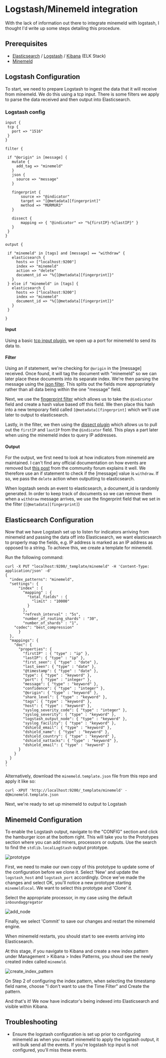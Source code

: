 # Logstash/Minemeld integration

With the lack of information out there to integrate minemeld with logstash, I thought I'd write up some steps detailing this procedure.

## Prerequisites

 - [Elasticsearch](https://www.elastic.co/products/elasticsearch) / [Logstash](https://www.elastic.co/products/logstash) / [Kibana](https://www.elastic.co/products/kibana) (ELK Stack)
 - [Minemeld](https://www.paloaltonetworks.com/products/secure-the-network/subscriptions/minemeld)

## Logstash Configuration

To start, we need to prepare Logstash to ingest the data that it will receive from minemeld. We do this using a tcp input. There is some filters we apply to parse the data received and then output into Elasticsearch.
 
### Logstash config
 ```
 input {
  tcp {
    port => "1516"
  }
}

filter {

  if "@origin" in [message] {
    mutate {
      add_tag => "minemeld"
    }
    json {
      source => "message"
    }

    fingerprint {
        source => "@indicator"
        target => "[@metadata][fingerprint]"
        method => "MURMUR3"
    }

    dissect {
        mapping => { "@indicator" => "%{firstIP}-%{lastIP}" }
    }
  }
}

output {

  if "minemeld" in [tags] and [message] == "withdraw" {
    elasticsearch {
      hosts => ["localhost:9200"]
      index => "minemeld"
      action => "delete"
      document_id => "%{[@metadata][fingerprint]}"
    }
  } else if "minemeld" in [tags] {
    elasticsearch {
      hosts => ["localhost:9200"]
      index => "minemeld"
      document_id => "%{[@metadata][fingerprint]}"
    }
  }

}
```
#### Input

Using a basic [tcp input plugin](https://www.elastic.co/guide/en/logstash/current/plugins-inputs-tcp.html), we open up a port for minemeld to send its data to.

#### Filter
Using an if statement, we're checking for `@origin` in the [message] received. Once found, it will tag the document with "minemeld" so we can later place these documents into its separate index. We're then parsing the message using the [json filter](https://www.elastic.co/guide/en/logstash/current/plugins-filters-json.html). This splits out the fields more appropriately rather than all data being within the one "message" field.

Next, we use the [fingerprint filter](https://www.elastic.co/guide/en/logstash/current/plugins-filters-fingerprint.html) which allows us to take the `@indicator` field and create a hash value based off this field. We then place this hash into a new temporary field called `[@metadata][fingerprint]` which we'll use later to output to elasticsearch.

Lastly, in the filter, we then using the [dissect plugin](https://www.elastic.co/guide/en/logstash/current/plugins-filters-dissect.html) which allows us to pull out the `firstIP` and `lastIP` from the `@indicator` field. This plays a part later when using the minemeld index to query IP addresses.

#### Output

For the output, we first need to look at how indicators from minemeld are maintained. I can't find any official documentation on how events are removed but [this post](https://live.paloaltonetworks.com/t5/MineMeld-Discussions/Withdraw-mesage-source/m-p/118969/highlight/true#M438) from the community forum explains it well.
We therefore use an if statement to check if the [message] value is `withdraw`. If so, we pass the `delete` action when outputting to elasticsearch.

When logstash sends an event to elasticsearch, a document_id is randomly generated. In order to keep track of documents so we can remove them when a `withdraw` message arrives, we use the fingerprint field that we set in the filter (`[@metadata][fingerprint]`)

## Elasticsearch Configuration

Now that we have Logstash set up to listen for indicators arriving from minemeld and passing the data off into Elasticsearch, we want elasticsearch to properly map the fields, e.g. IP address is marked as an IP address as opposed to a string.
To achieve this, we create a template for minemeld.

Run the following command:

```
curl -X PUT "localhost:9200/_template/minemeld" -H 'Content-Type: application/json' -d'
{
  "index_patterns": "minemeld",
  "settings": {
      "index" : {
        "mapping" : {
          "total_fields" : {
            "limit" : "10000"
          }
        },
        "refresh_interval" : "5s",
        "number_of_routing_shards" : "30",
        "number_of_shards" : "1",
	"codec": "best_compression"
      }
  },
  "mappings": {
    "doc": {
      "properties": {
		"firstIP" : { "type" : "ip" }, 
		"lastIP": { "type" : "ip" },
		"first_seen": { "type" : "date" },
		"last_seen": { "type" : "date" },
		"@timestamp": { "type" : "date" },
		"type": { "type" : "keyword" },
		"port": { "type" : "integer" },
		"message": { "type" : "keyword" },
		"confidence": { "type" : "integer" },
		"@origin": { "type" : "keyword" },
		"share_level": { "type" : "keyword" },
		"tags": { "type" : "keyword" },
		"host": { "type" : "keyword" },
		"syslog_severity_code": { "type" : "integer" },
		"syslog_severity": { "type" : "keyword" },
		"logstash_output_node": { "type" : "keyword" },
		"syslog_facility": { "type" : "keyword" },
		"dshield_email": { "type" : "keyword" },
		"dshield_name": { "type" : "keyword" },
		"dshield_country": { "type" : "keyword" },
		"dshield_nattacks": { "type" : "keyword" },
		"dshield_email": { "type" : "keyword" }
      }
    }
  }
}
'
```

Alternatively, download the `minemeld.template.json` file from this repo and apply it like so:

```
curl -XPUT 'http://localhost:9200/_template/minemeld' -d@minemeld.template.json
```

Next, we're ready to set up minemeld to output to Logstash

## Minemeld Configuration

To enable the Logstash output, navigate to the "CONFIG" section and click the hamburger icon at the bottom right. This will take you to the Prototypes section where you can add miners, processors or outputs. Use the search to find the `stdlib.localLogStash` output prototype.

![prototype]( https://github.com/KevSex/Logstash-Minemeld-integration/blob/master/images/prototypes.jpg "Prototype search")

First, we need to make our own copy of this prototype to update some of the configuration before we clone it. Select 'New' and update the `logstash_host` and `logstash_port` accordingly. Once we've made the changes and select OK, you'll notice a new prototype starting `minemeldlocal`. We want to select this prototype and 'Clone' it.

Select the appropriate processor, in my case using the default `inboundaggregator`

![add_node]( https://github.com/KevSex/Logstash-Minemeld-integration/blob/master/images/add_node.jpg "Add node")

Finally, we select 'Commit' to save our changes and restart the minemeld engine.

When minemeld restarts, you should start to see events arriving into Elasticsearch.

At this stage, if you navigate to Kibana and create a new index pattern under Management > Kibana > Index Patterns, you shoud see the newly created index called `minemeld`.

![create_index_pattern]( https://github.com/KevSex/Logstash-Minemeld-integration/blob/master/images/create_index_pattern.jpg "Create index pattern")

On Step 2 of configuring the index pattern, when selecting the timestamp field name, choose "I don't want to use the Time Filter" and Create the pattern.

And that's it! We now have indicator's being indexed into Elasticsearch and visible within Kibana.

## Troubleshooting

 - Ensure the logstash configuration is set up prior to configuring minemeld as when you restart minemeld to apply the logstash output, it will bulk send all the events. If you're logstash tcp input is not configured, you'll miss these events.
